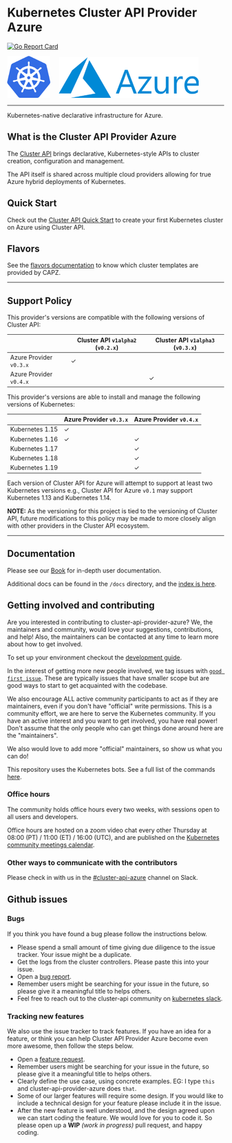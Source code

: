 # Kubernetes Cluster API Provider Azure

[![Go Report Card](https://goreportcard.com/badge/kubernetes-sigs/cluster-api-provider-azure)](https://goreportcard.com/report/kubernetes-sigs/cluster-api-provider-azure)

<div>
  <img src="https://github.com/kubernetes/kubernetes/raw/master/logo/logo.png"  width="100">
  &nbsp;
  &nbsp;
  <img src="assets/azure.png"  width="325">
<div\>

------

Kubernetes-native declarative infrastructure for Azure.

## What is the Cluster API Provider Azure

The [Cluster API][cluster_api] brings declarative, Kubernetes-style APIs to cluster creation, configuration and management.

The API itself is shared across multiple cloud providers allowing for true Azure
hybrid deployments of Kubernetes.

## Quick Start

Check out the [Cluster API Quick Start][quickstart] to create your first Kubernetes cluster on Azure using Cluster API.

## Flavors

See the [flavors documentation][flavors_doc] to know which cluster templates are provided by CAPZ.

------

## Support Policy

This provider's versions are compatible with the following versions of Cluster API:

|  | Cluster API `v1alpha2` (`v0.2.x`) | Cluster API `v1alpha3` (`v0.3.x`) |
|---|---|---|
|Azure Provider `v0.3.x` | ✓ |  |
|Azure Provider `v0.4.x` |  | ✓ |

This provider's versions are able to install and manage the following versions of Kubernetes:

|  | Azure Provider `v0.3.x` | Azure Provider `v0.4.x` |
|---|---|---|
| Kubernetes 1.15 | ✓ |  |
| Kubernetes 1.16 | ✓ | ✓ |
| Kubernetes 1.17 |  | ✓ |
| Kubernetes 1.18 |  | ✓ |
| Kubernetes 1.19 |  | ✓ |

Each version of Cluster API for Azure will attempt to support at least two Kubernetes versions e.g., Cluster API for Azure `v0.1` may support Kubernetes 1.13 and Kubernetes 1.14.

**NOTE:** As the versioning for this project is tied to the versioning of Cluster API, future modifications to this policy may be made to more closely align with other providers in the Cluster API ecosystem.

------

## Documentation

Please see our [Book](https://capz.sigs.k8s.io) for in-depth user documentation.

Additional docs can be found in the `/docs` directory, and the [index is here](https://github.com/kubernetes-sigs/cluster-api-provider-azure/blob/master/docs/README.md).


## Getting involved and contributing

Are you interested in contributing to cluster-api-provider-azure? We, the
maintainers and community, would love your suggestions, contributions, and help!
Also, the maintainers can be contacted at any time to learn more about how to get
involved.

To set up your environment checkout the [development guide](https://github.com/kubernetes-sigs/cluster-api-provider-azure/blob/master/docs/development.md).

In the interest of getting more new people involved, we tag issues with
[`good first issue`][good_first_issue].
These are typically issues that have smaller scope but are good ways to start
to get acquainted with the codebase.

We also encourage ALL active community participants to act as if they are
maintainers, even if you don't have "official" write permissions. This is a
community effort, we are here to serve the Kubernetes community. If you have an
active interest and you want to get involved, you have real power! Don't assume
that the only people who can get things done around here are the "maintainers".

We also would love to add more "official" maintainers, so show us what you can
do!

This repository uses the Kubernetes bots.  See a full list of the commands [here][prow].

### Office hours

The community holds office hours every two weeks, with sessions open to all users and
developers.

Office hours are hosted on a zoom video chat every other Thursday
at 08:00 (PT) / 11:00 (ET) / 16:00 (UTC),
and are published on the [Kubernetes community meetings calendar][gcal].

### Other ways to communicate with the contributors

Please check in with us in the [#cluster-api-azure][slack] channel on Slack.

## Github issues

### Bugs

If you think you have found a bug please follow the instructions below.

- Please spend a small amount of time giving due diligence to the issue tracker. Your issue might be a duplicate.
- Get the logs from the cluster controllers. Please paste this into your issue.
- Open a [bug report][bug_report].
- Remember users might be searching for your issue in the future, so please give it a meaningful title to helps others.
- Feel free to reach out to the cluster-api community on [kubernetes slack][slack_info].

### Tracking new features

We also use the issue tracker to track features. If you have an idea for a feature, or think you can help Cluster API Provider Azure become even more awesome, then follow the steps below.

- Open a [feature request][feature_request].
- Remember users might be searching for your issue in the future, so please
  give it a meaningful title to helps others.
- Clearly define the use case, using concrete examples. EG: I type `this` and
  cluster-api-provider-azure does `that`.
- Some of our larger features will require some design. If you would like to
  include a technical design for your feature please include it in the issue.
- After the new feature is well understood, and the design agreed upon we can
  start coding the feature. We would love for you to code it. So please open
  up a **WIP** *(work in progress)* pull request, and happy coding.

<!-- References -->

[slack]: https://kubernetes.slack.com/messages/CEX9HENG7
[good_first_issue]: https://github.com/kubernetes-sigs/cluster-api-provider-azure/issues?q=is%3Aissue+is%3Aopen+sort%3Aupdated-desc+label%3A%22good+first+issue%22
[gcal]: https://calendar.google.com/calendar/embed?src=cgnt364vd8s86hr2phapfjc6uk%40group.calendar.google.com
[prow]: https://go.k8s.io/bot-commands
[bug_report]: https://github.com/kubernetes-sigs/cluster-api-provider-azure/issues/new?template=bug_report.md
[feature_request]: https://github.com/kubernetes-sigs/cluster-api-provider-azure/issues/new?template=feature_request.md
[slack_info]: https://github.com/kubernetes/community/blob/master/communication.md#social-media
[cluster_api]: https://github.com/kubernetes-sigs/cluster-api
[quickstart]: https://cluster-api.sigs.k8s.io/user/quick-start.html
[flavors_doc]: https://github.com/kubernetes-sigs/cluster-api-provider-azure/blob/master/templates/flavors/README.md
